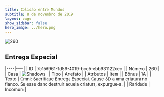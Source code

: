 ```yaml
---
title: Colisão entre Mundos
subtitle: 8 de novembro de 2019
layout: page
show_sidebar: false
hero_image: ../hero.png
---
```


![260](https://cdn.keyforgegame.com/media/card_front/pt/452_260_C98PWPG7H4FC_pt.png)

## Entrega Especial

|----|----|
| ID | 7c156961-1d59-4019-bcc5-ebb931122dec |
| Número | 260 |
| Casa | ![Shadows](https://archonarcana.com/images/thumb/e/ee/Shadows.png/22px-Shadows.png "Sombras") |
| Tipo | Artefato |
| Atributos | Item |
| Bônus | 1A |
| Texto | Omni: Sacrifique Entrega Especial. Cause 3D a uma criatura no flanco. Se esse dano destruir aquela criatura, expurgue-a. |
| Raridade | Incomum |
